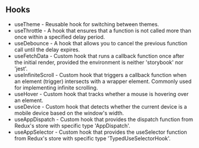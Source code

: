 ## Hooks

- useTheme - Reusable hook for switching between themes.
- useThrottle - A hook that ensures that a function is not called more than once within a specified delay period.
- useDebounce - A hook that allows you to cancel the previous function call until the delay expires.
- useFetchData - Custom hook that runs a callback function once after the initial render, provided the environment is neither 'storybook' nor 'jest'.
- useInfiniteScroll - Custom hook that triggers a callback function when an element (trigger) intersects with a wrapper element. Commonly used for implementing infinite scrolling.
- useHover - Custom hook that tracks whether a mouse is hovering over an element.
- useDevice - Custom hook that detects whether the current device is a mobile device based on the window's width.
- useAppDispatch - Custom hook that provides the dispatch function from Redux's store with specific type 'AppDispatch'.
- useAppSelector - Custom hook that provides the useSelector function from Redux's store with specific type 'TypedUseSelectorHook<RootState>'.
